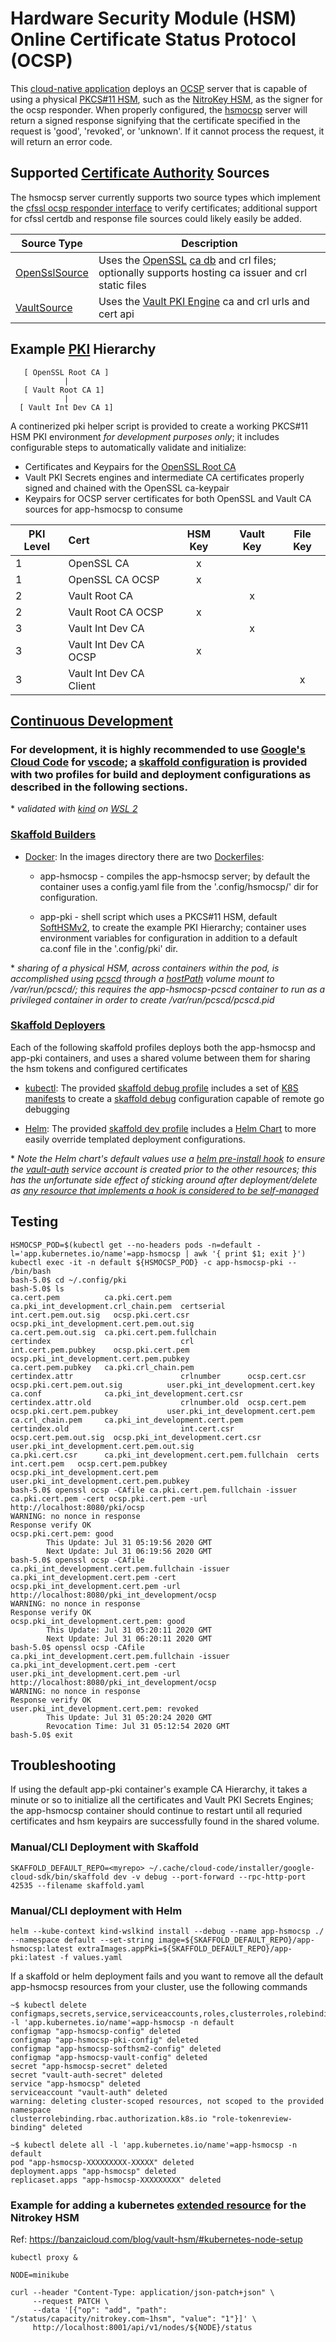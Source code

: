 # Hardware Security Module (HSM) Online Certificate Status Protocol (OCSP)

This [cloud-native application](https://cloud.google.com/blog/products/application-development/kubernetes-development-simplified-skaffold-is-now-ga) deploys an [OCSP](https://en.wikipedia.org/wiki/Online_Certificate_Status_Protocol) server that is capable of using a physical [PKCS#11 HSM](https://en.wikipedia.org/wiki/PKCS_11), such as the [NitroKey HSM](https://shop.nitrokey.com/shop/product/nk-hsm-2-nitrokey-hsm-2-7), as the signer for the ocsp responder.  When properly configured, the [hsmocsp](https://github.com/spyd3rweb/hsmocsp) server will return a signed response signifying that the certificate specified in the request is 'good', 'revoked', or 'unknown'. If it cannot process the request, it will return an error code.

## Supported [Certificate Authority](https://en.wikipedia.org/wiki/Certificate_authority) Sources

The hsmocsp server currently supports two source types which implement the [cfssl ocsp responder interface](https://github.com/cloudflare/cfssl/blob/master/ocsp/responder.go) to verify certificates; additional support for cfssl certdb and response file sources could likely easily be added.

|  Source Type  |                         Description                         |
|---------------|-------------------------------------------------------------|
|[OpenSslSource](https://github.com/spyd3rweb/hsmocsp)|Uses the [OpenSSL](https://github.com/openssl/openssl) [ca db](https://pki-tutorial.readthedocs.io/en/latest/cadb.html) and crl files; optionally supports hosting ca issuer and crl static files
|[VaultSource](https://github.com/T-Systems-MMS/vault-ocsp)|Uses the [Vault PKI Engine](https://www.vaultproject.io/docs/secrets/pki) ca and crl urls and cert api|

 ## Example [PKI](https://pki-tutorial.readthedocs.io/en/latest/) Hierarchy

       [ OpenSSL Root CA ]
                |
       [ Vault Root CA 1]
                |
      [ Vault Int Dev CA 1]

A continerized pki helper script is provided to create a working PKCS#11 HSM PKI environment *for development purposes only*; it includes configurable steps to automatically validate and initialize:
* Certificates and Keypairs for the [OpenSSL Root CA](https://www.openssl.org/docs/man1.0.2/man1/ca.html)
* Vault PKI Secrets engines and intermediate CA certificates properly signed and chained with the OpenSSL ca-keypair
* Keypairs for OCSP server certificates for both OpenSSL and Vault CA sources for app-hsmocsp to consume

|PKI Level| Cert |HSM Key|Vault Key|File Key|
|--------|:-----|:-----:|:-------:|:------:|
|1|OpenSSL CA|x|||
|1|OpenSSL CA OCSP|x|||
|2|Vault Root CA||x||
|2|Vault Root CA OCSP|x|||
|3|Vault Int Dev CA||x||
|3|Vault Int Dev CA OCSP|x|||
|3|Vault Int Dev CA Client|||x|

## [Continuous Development](https://skaffold.dev/docs/workflows/dev/)
### For development, it is highly recommended to use [Google's Cloud Code](https://cloud.google.com/code/docs/vscode/debug) for [vscode](https://code.visualstudio.com/docs/languages/go); a [skaffold configuration](https://skaffold.dev/docs/references/yaml/) is provided with two profiles for build and deployment configurations as described in the following sections.

\* *validated with [kind](https://kind.sigs.k8s.io/docs/user/using-wsl2/) on [WSL 2](https://docs.microsoft.com/en-us/windows/wsl/install-win10)*

### [Skaffold Builders](https://skaffold.dev/docs/pipeline-stages/builders/)
* [Docker](https://skaffold.dev/docs/pipeline-stages/builders/docker/): In the images directory there are two [Dockerfiles](https://docs.docker.com/engine/reference/builder/):
  * app-hsmocsp - compiles the app-hsmocsp server; by default the container uses a config.yaml file from the '.config/hsmocsp/' dir for configuration.

  * app-pki - shell script which uses a PKCS#11 HSM, default [SoftHSMv2](https://github.com/opendnssec/SoftHSMv2), to create the example PKI Hierarchy; container uses environment variables for configuration in addition to a default ca.conf file in the '.config/pki' dir.

\* *sharing of a physical HSM, across containers within the pod, is accomplished using [pcscd](https://access.redhat.com/documentation/en-us/red_hat_enterprise_linux_for_real_time/7/html/tuning_guide/the_pc_card_daemon) through a [hostPath](https://kubernetes.io/docs/concepts/storage/volumes/#hostpath) volume mount to /var/run/pcscd/; this requires the app-hsmocsp-pcscd container to run as a privileged container in order to create /var/run/pcscd/pcscd.pid*

### [Skaffold Deployers](https://skaffold.dev/docs/pipeline-stages/deployers/)
Each of the following skaffold profiles deploys both the app-hsmocsp and app-pki containers, and uses a shared volume between them for sharing the hsm tokens and configured certificates

* [kubectl](https://skaffold.dev/docs/pipeline-stages/deployers/kubectl/): The provided [skaffold debug profile](https://skaffold.dev/docs/environment/profiles/) includes a set of [K8S manifests](https://kubernetes.io/docs/concepts/cluster-administration/manage-deployment/) to create a [skaffold debug](https://skaffold.dev/docs/workflows/debug/) configuration capable of remote go debugging

* [Helm](https://skaffold.dev/docs/pipeline-stages/deployers/helm/): The provided [skaffold dev profile](https://skaffold.dev/docs/environment/profiles/) includes a [Helm Chart](https://helm.sh/docs/topics/charts/) to more easily override templated deployment configurations. 

\* *Note the Helm chart's default values use a [helm pre-install hook](https://helm.sh/docs/topics/charts_hooks/) to ensure the [vault-auth](https://www.vaultproject.io/docs/auth/kubernetes) service account is created prior to the other resources; this has the unfortunate side effect of sticking around after deployment/delete as [any resource that implements a hook is considered to be self-managed](https://github.com/helm/helm/issues/4434#issuecomment-410540722)*

## Testing
```
HSMOCSP_POD=$(kubectl get --no-headers pods -n=default -l='app.kubernetes.io/name'=app-hsmocsp | awk '{ print $1; exit }')
kubectl exec -it -n default ${HSMOCSP_POD} -c app-hsmocsp-pki -- /bin/bash
bash-5.0$ cd ~/.config/pki
bash-5.0$ ls
ca.cert.pem          ca.pki.cert.pem                            ca.pki_int_development.crl_chain.pem  certserial     int.cert.pem.out.sig   ocsp.pki.cert.csr                  ocsp.pki_int_development.cert.pem.out.sig
ca.cert.pem.out.sig  ca.pki.cert.pem.fullchain                  certindex                             crl            int.cert.pem.pubkey    ocsp.pki.cert.pem                  ocsp.pki_int_development.cert.pem.pubkey
ca.cert.pem.pubkey   ca.pki.crl_chain.pem                       certindex.attr                        crlnumber      ocsp.cert.csr          ocsp.pki.cert.pem.out.sig          user.pki_int_development.cert.key
ca.conf              ca.pki_int_development.cert.csr            certindex.attr.old                    crlnumber.old  ocsp.cert.pem          ocsp.pki.cert.pem.pubkey           user.pki_int_development.cert.pem
ca.crl_chain.pem     ca.pki_int_development.cert.pem            certindex.old                         int.cert.csr   ocsp.cert.pem.out.sig  ocsp.pki_int_development.cert.csr  user.pki_int_development.cert.pem.out.sig
ca.pki.cert.csr      ca.pki_int_development.cert.pem.fullchain  certs                                 int.cert.pem   ocsp.cert.pem.pubkey   ocsp.pki_int_development.cert.pem  user.pki_int_development.cert.pem.pubkey
bash-5.0$ openssl ocsp -CAfile ca.pki.cert.pem.fullchain -issuer ca.pki.cert.pem -cert ocsp.pki.cert.pem -url http://localhost:8080/pki/ocsp
WARNING: no nonce in response
Response verify OK
ocsp.pki.cert.pem: good
        This Update: Jul 31 05:19:56 2020 GMT
        Next Update: Jul 31 06:19:56 2020 GMT
bash-5.0$ openssl ocsp -CAfile ca.pki_int_development.cert.pem.fullchain -issuer ca.pki_int_development.cert.pem -cert ocsp.pki_int_development.cert.pem -url http://localhost:8080/pki_int_development/ocsp
WARNING: no nonce in response
Response verify OK
ocsp.pki_int_development.cert.pem: good
        This Update: Jul 31 05:20:11 2020 GMT
        Next Update: Jul 31 06:20:11 2020 GMT
bash-5.0$ openssl ocsp -CAfile ca.pki_int_development.cert.pem.fullchain -issuer ca.pki_int_development.cert.pem -cert user.pki_int_development.cert.pem -url http://localhost:8080/pki_int_development/ocsp
WARNING: no nonce in response
Response verify OK
user.pki_int_development.cert.pem: revoked
        This Update: Jul 31 05:20:24 2020 GMT
        Revocation Time: Jul 31 05:12:54 2020 GMT
bash-5.0$ exit

```

## Troubleshooting
If using the default app-pki container's example CA Hierarchy, it takes a minute or so to initialize all the certificates and Vault PKI Secrets Engines; the app-hsmocsp container should continue to restart until all requried certificates and hsm keypairs are successfully found in the shared volume.

### Manual/CLI Deployment with Skaffold
```
SKAFFOLD_DEFAULT_REPO=<myrepo> ~/.cache/cloud-code/installer/google-cloud-sdk/bin/skaffold dev -v debug --port-forward --rpc-http-port 42535 --filename skaffold.yaml
```

### Manual/CLI deployment with Helm
```
helm --kube-context kind-wslkind install --debug --name app-hsmocsp ./ --namespace default --set-string image=${SKAFFOLD_DEFAULT_REPO}/app-hsmocsp:latest extraImages.appPki=${SKAFFOLD_DEFAULT_REPO}/app-pki:latest -f values.yaml
```

If a skaffold or helm deployment fails and you want to remove all the default app-hsmocsp resources from your cluster, use the following commands
```
~$ kubectl delete configmaps,secrets,service,serviceaccounts,roles,clusterroles,rolebindings,clusterrolebindings -l 'app.kubernetes.io/name'=app-hsmocsp -n default
configmap "app-hsmocsp-config" deleted
configmap "app-hsmocsp-pki-config" deleted
configmap "app-hsmocsp-softhsm2-config" deleted
configmap "app-hsmocsp-vault-config" deleted
secret "app-hsmocsp-secret" deleted
secret "vault-auth-secret" deleted
service "app-hsmocsp" deleted
serviceaccount "vault-auth" deleted
warning: deleting cluster-scoped resources, not scoped to the provided namespace
clusterrolebinding.rbac.authorization.k8s.io "role-tokenreview-binding" deleted

~$ kubectl delete all -l 'app.kubernetes.io/name'=app-hsmocsp -n default
pod "app-hsmocsp-XXXXXXXXX-XXXXX" deleted
deployment.apps "app-hsmocsp" deleted
replicaset.apps "app-hsmocsp-XXXXXXXXX" deleted
```

### Example for adding a kubernetes [extended resource](https://kubernetes.io/docs/tasks/administer-cluster/extended-resource-node/) for the Nitrokey HSM
Ref: https://banzaicloud.com/blog/vault-hsm/#kubernetes-node-setup
```
kubectl proxy &

NODE=minikube

curl --header "Content-Type: application/json-patch+json" \
     --request PATCH \
     --data '[{"op": "add", "path": "/status/capacity/nitrokey.com~1hsm", "value": "1"}]' \
     http://localhost:8001/api/v1/nodes/${NODE}/status
```

